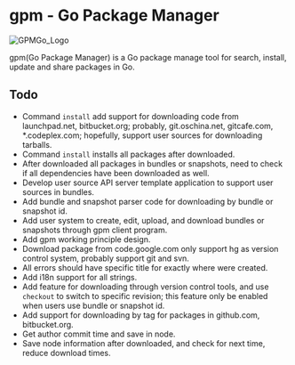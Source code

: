 gpm - Go Package Manager
===

![GPMGo_Logo](https://raw.github.com/GPMGo/gpm-site/master/static/img/gpmgo.png?raw=true)

gpm(Go Package Manager) is a Go package manage tool for search, install, update and share packages in Go.

## Todo

- Command `install` add support for downloading code from launchpad.net, bitbucket.org; probably, git.oschina.net, gitcafe.com, *.codeplex.com; hopefully, support user sources for downloading tarballs.
- Command `install` installs all packages after downloaded.
- After downloaded all packages in bundles or snapshots, need to check if all dependencies have been downloaded as well.
- Develop user source API server template application to support user sources in bundles.
- Add bundle and snapshot parser code for downloading by bundle or snapshot id.
- Add user system to create, edit, upload, and download bundles or snapshots through gpm client program.
- Add gpm working principle design.
- Download package from code.google.com only support hg as version control system, probably support git and svn.
- All errors should have specific title for exactly where were created.
- Add i18n support for all strings.
- Add feature for downloading through version control tools, and use `checkout` to switch to specific revision; this feature only be enabled when users use bundle or snapshot id.
- Add support for downloading by tag for packages in github.com, bitbucket.org.
- Get author commit time and save in node.
- Save node information after downloaded, and check for next time, reduce download times.